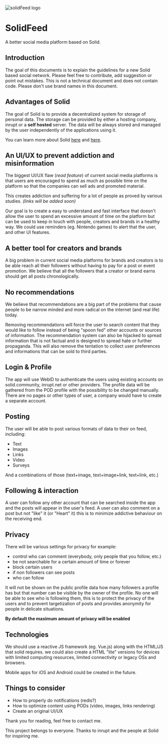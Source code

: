 ![solidFeed logo](https://github.com/promocare/solidFeed/blob/master/logo.png)
# SolidFeed
A better social media platform based on Solid.

## Introduction
The goal of this documents is to explain the guidelines for a new Solid based social network.
Please feel free to contribute, add suggestion or point out mistakes.
This is not a technical document and does not contain code. Please don't use brand names in this document.

## Advantages of Solid

The goal of Solid is to provide a decentralized system for storage of personal data. The storage can be provided by either a hosting company, inrupt or a **self hosted** server. The data will be always stored and managed by the user independently of the applications using it.

You can learn more about Solid [here](https://github.com/solid/solid) and [here](https://solid.inrupt.com/).

## An UI/UX to prevent addiction and misinformation
The biggest UI/UX flaw (_read feature_) of current social media platforms is that users are encouraged to spend as much as possible time on the platform so that the companies can sell ads and promoted material. 

This creates addiction and suffering for a lot of people as proved by various studies. _(links will be added soon)_

Our goal is to create a easy to understand and fast interface that doesn't allow the user to spend an excessive amount of time on the platform but can be used to keep in touch with people, creators and brands in a healthy way.
We could use reminders (eg. Nintendo games) to alert that the user, and other UI features.

## A better tool for creators and brands
A big problem in current social media platforms for brands and creators is to be able reach all their followers without having to pay for a post or event promotion. 
We believe that all the followers that a creator or brand earns should get all posts chronologically.

## No recommendations 
We believe that recommendations are a big part of the problems that cause people to be narrow minded and more radical on the internet (and real life) today.

Removing recommendations will force the user to search content that they would like to follow instead of being "spoon fed" other accounts or sources of information. The recommendation system can also be hijacked to spread information that is not factual and is designed to spread hate or further propaganda. This will also remove the tentation to collect user preferences and informations that can be sold to third parties.

## Login & Profile
The app will use WebID to authenticate the users using existing accounts on solid.community, inrupt.net or other providers.
The profile data will be gathered from the POD profile with the possibility to be changed manually.
There are no pages or other types of user, a company would have to create a separate account.

## Posting
The user will be able to post various formats of data to their on feed, including:
- Text
- Images 
- Links
- Video
- Surveys

And a combinations of those (text+image, text+image+link, text+link, etc.)

## Following & interaction
A user can follow any other account that can be searched inside the app and the posts will appear in the user's feed.
A user can also comment on a post but not "like" it (or "Heart" it) this is to minimize addictive behaviour on the receiving end.

## Privacy
There will be various settings for privacy for example:
- control who can comment (everybody, only people that you follow, etc.)
- be not searchable for a certain amount of time or forever
- block certain users
- if non followers can see posts
- who can follow

It will not be shown on the public profile data how many followers a profile has but that number can be visible by the owner of the profile. No one will be able to see who is following them, this is to protect the privacy of the users and to prevent targetization of posts and provides anonymity for people in delicate situations.

**By default the maximum amount of privacy will be enabled**

## Technologies
We should use a reactive JS framework (eg. Vue.js) along with the HTML/JS that solid requires.
we could also create a HTML "lite" versions for devices with limited computing resources, limited connectivity or legacy OSs and browsers.

Mobile apps for iOS and Android could be created in the future.

## Things to consider
- How to properly do notifications (redis?)
- How to optimize content using PODs (video, images, links rendering)
- Create an original UI/UX

Thank you for reading,
feel free to contact me.

This project belongs to everyone.
Thanks to inrupt and the people at Solid for inspiring me.
